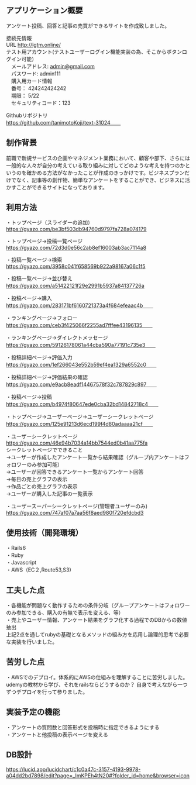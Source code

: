 
## アプリケーション概要  
アンケート投稿、回答と記事の売買ができるサイトを作成致しました。

接続先情報  
URL http://lgtm.online/    
テスト用アカウント(テストユーザーログイン機能実装の為、そこからボタンログイン可能）  
　メールアドレス: admin@gmail.com  
　パスワード: admin111  
　購入用カード情報  
　番号： 424242424242  
　期限： 5/22  
　セキュリティコード：123    

Githubリポジトリ  
https://github.com/tanimotoKoji/text-31024　　 
## 制作背景  
前職で新規サービスの企画やマネジメント業務において、顧客や部下、さらには一般的な人々が自分の考えている取り組みに対してどのような考えを持つのかというのを確かめる方法がなかったことが作成のきっかけです。ビジネスプランだけでなく、記事等の創作物、簡単なアンケートをすることができ、ビジネスに活かすことができるサイトになっております。　　
     
 ## 利用方法  
・トップページ（スライダーの追加）  
https://gyazo.com/be3bf503db94760d9797fa728a074179  

・トップページ→投稿一覧ページ  
https://gyazo.com/72d3d0e56c2ab8ef16003ab3ac7114a8  

・投稿一覧ページ→検索  
https://gyazo.com/3958c041f658569b922a98167a06c1f5  

・投稿一覧ページ→並び替え　
https://gyazo.com/a51422121f29e2991b5937a84137726a  　

・投稿ページ→購入　　
https://gyazo.com/283171bf6160721373a4f684efeaac4b　　

・ランキングページ→フォロー　　
https://gyazo.com/ceb3f425066f2255ad7fffee43196135　　

・ランキングページ→ダイレクトメッセージ　　
https://gyazo.com/59126178061a44cba590a77191c735e3　　

・投稿詳細ページ→評価入力　　
https://gyazo.com/1ef266043e552b59ef4ea1329a6552c0　　

・投稿詳細ページ→評価結果の確認　　
https://gyazo.com/e9acb8eadf14467578f32c787829c897　　

・投稿ページ→投稿　　
https://gyazo.com/b4974f80647ede0cba32bd14842718c4　　

・トップページ→ユーザーページ→ユーザーシークレットページ　　
https://gyazo.com/125e91213d6ecd199f4d80adaaaa21cf　　

・ユーザーシークレットページ  
https://gyazo.com/46e94b7034a14bb7544ed0b41aa775fa  
シークレットページでできること  
→ユーザーが作成したアンケート一覧から結果確認（グループ内アンケートはフォロワーのみ参加可能）  
→ユーザーが回答できるアンケート一覧からアンケート回答  
→毎日の売上グラフの表示  
→作品ごとの売上グラフの表示  
→ユーザーが購入した記事の一覧表示  

・ユーザースーパーシークレットページ(管理者ユーザーのみ)   
https://gyazo.com/747af07a7aa56f8aed980f720efdcbd3  

##  使用技術（開発環境）  
・Rails6  
・Ruby  
・Javascript  
・AWS（EC２,Route53,S3)  

##  工夫した点  
・各機能が問題なく動作するための条件分岐（グループアンケートはフォロワーのみ参加できる、購入の有無で表示を変える、等）  
・売上やユーザー情報、アンケート結果をグラフ化する過程でのDBからの数値抽出  
上記2点を通してrubyの基礎となるメソッドの組み方を応用し論理的思考で必要な実装を行いました。  

##  苦労した点  
・AWSでのデプロイ。体系的にAWSの仕組みを理解することに苦労しました。udemyの教材から学び、それをrailsならどうするのか？
自身で考えながら一つずつデプロイを行って参りました。  

## 実装予定の機能  
 
・アンケートの質問数と回答形式を投稿時に指定できるようにする  
・アンケートと他投稿の表示ページを変える
 
## DB設計　　
 https://lucid.app/lucidchart/c1c0a47c-3157-4193-9978-a04dd2bd7898/edit?page=_ImKPEh4tN20#?folder_id=home&browser=icon
 
